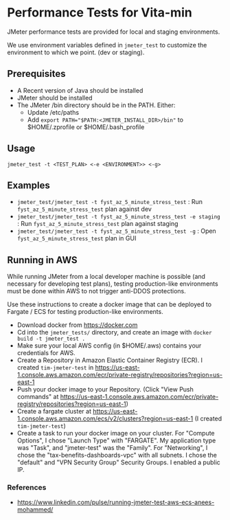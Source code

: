 # Performance Tests for Vita-min

JMeter performance tests are provided for local and staging environments.

We use environment variables defined in `jmeter_test` to customize the environment to which we
point. (dev or staging).

## Prerequisites

 * A Recent version of Java should be installed
 * JMeter should be installed
 * The JMeter /bin directory should be in the PATH. Either:
    * Update /etc/paths
    * Add `export PATH="$PATH:<JMETER_INSTALL_DIR>/bin"` to $HOME/.zprofile or $HOME/.bash_profile

## Usage

`jmeter_test -t <TEST_PLAN> <-e <ENVIRONMENT>> <-g>`

## Examples

 * `jmeter_test/jmeter_test -t fyst_az_5_minute_stress_test` : Run `fyst_az_5_minute_stress_test` plan against dev
 * `jmeter_test/jmeter_test -t fyst_az_5_minute_stress_test -e staging` : Run `fyst_az_5_minute_stress_test` plan against staging
 * `jmeter_test/jmeter_test -t fyst_az_5_minute_stress_test -g` : Open `fyst_az_5_minute_stress_test` plan in GUI


## Running in AWS

While running JMeter from a local developer machine is possible (and necessary for developing test plans), testing production-like environments must be done within AWS to not trigger anti-DDOS protections.

Use these instructions to create a docker image that can be deployed to Fargate / ECS for testing production-like environments.

 * Download docker from https://docker.com
 * Cd into the `jmeter_tests/` directory, and create an image with `docker build -t jmeter_test .`
 * Make sure your local AWS config (in $HOME/.aws) contains your credentials for AWS.
 * Create a Repository in Amazon Elastic Container Registry (ECR). I created `tim-jmeter-test` in https://us-east-1.console.aws.amazon.com/ecr/private-registry/repositories?region=us-east-1
 * Push your docker image to your Repository. (Click "View Push commands" at https://us-east-1.console.aws.amazon.com/ecr/private-registry/repositories?region=us-east-1)
 * Create a fargate cluster at https://us-east-1.console.aws.amazon.com/ecs/v2/clusters?region=us-east-1 (I created `tim-jmeter-test`)
 * Create a task to run your docker image on your cluster. For "Compute Options", I chose "Launch Type" with "FARGATE".
   My application type was "Task", and "jmeter-test" was the "Family". For "Networking", I chose the "tax-benefits-dashboards-vpc" with all subnets.
   I chose the "default" and "VPN Security Group" Security Groups. I enabled a public IP.

### References

 * https://www.linkedin.com/pulse/running-jmeter-test-aws-ecs-anees-mohammed/

